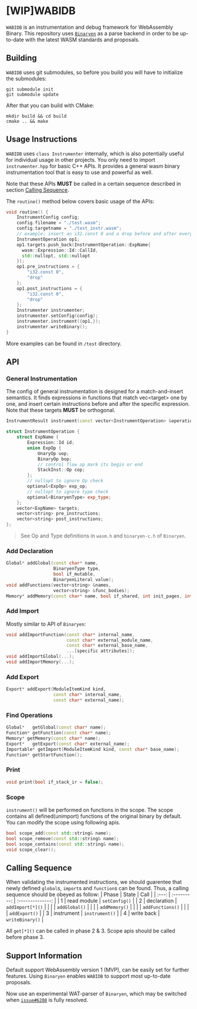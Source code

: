 # [WIP]WABIDB

`WABIDB` is an instrumentation and debug framework for WebAssembly Binary. This repository uses [`Binaryen`](https://github.com/WebAssembly/binaryen) as a parse backend in order to be up-to-date with the latest WASM standards and proposals.

## Building
`WABIDB` uses git submodules, so before you build you will have to initialize the submodules:
```shell
git submodule init
git submodule update
```
After that you can build with CMake:
```shell
mkdir build && cd build
cmake .. && make
```

## Usage Instructions

`WABIDB` uses `class Instrumenter` internally, which is also potentially useful for individual usage in other projects. You only need to import `instrumenter.hpp` for basic C++ APIs. It provides a general wasm binary instrumentation tool that is easy to use and powerful as well.

Note that these APIs **MUST** be called in a certain sequence described in section [Calling Sequence](#calling-sequence).

The `routine()` method below covers basic usage of the APIs:
```cpp
void routine() {
    InstrumentConfig config;
    config.filename = "./test.wasm";
    config.targetname = "./test_instr.wasm";
    // example: insert an i32.const 0 and a drop before and after every call
    InstrumentOperation op1;
    op1.targets.push_back(InstrumentOperation::ExpName{
      wasm::Expression::Id::CallId, 
      std::nullopt, std::nullopt
    });
    op1.pre_instructions = {
        "i32.const 0",
        "drop"
    };
    op1.post_instructions = {
        "i32.const 0",
        "drop"
    };
    Instrumenter instrumenter;
    instrumenter.setConfig(config);
    instrumenter.instrument({op1,});
    instrumenter.writeBinary();
}
```
More examples can be found in `/test` directory.

## API
### General Instrumentation
The config of general instrumentation is designed for a match-and-insert semantics. It finds expressions in functions that match vec\<target\> one by one, and insert certain instructions before and after the specific expression.<br/>
Note that these targets **MUST** be orthogonal.
```cpp
InstrumentResult instrument(const vector<InstrumentOperation> &operations);

struct InstrumentOperation {
    struct ExpName {
        Expression::Id id;
        union ExpOp {
            UnaryOp uop;
            BinaryOp bop;
            // control flow op mark its begin or end
            StackInst::Op cop;
        };
        // nullopt to ignore Op check
        optional<ExpOp> exp_op;
        // nullopt to ignore type check
        optional<BinaryenType> exp_type;
    };
    vector<ExpName> targets;
    vector<string> pre_instructions;
    vector<string> post_instructions;
};
```
> See Op and Type definitions in `wasm.h`  and `binaryen-c.h` of `Binaryen`.

### Add Declaration
```cpp
Global* addGlobal(const char* name, 
                  BinaryenType type, 
                  bool if_mutable, 
                  BinaryenLiteral value);
void addFunctions(vector<string> &names,
                  vector<string> &func_bodies);
Memory* addMemory(const char* name, bool if_shared, int init_pages, int max_pages);
```

### Add Import
Mostly similar to API of `Binaryen`:
```cpp
void addImportFunction(const char* internal_name,
                       const char* external_module_name,
                       const char* external_base_name,
                       ...[specific attributes]);
void addImportGlobal(...);
void addImportMemory(...);
```

### Add Export
```cpp
Export* addExport(ModuleItemKind kind, 
                  const char* internal_name, 
                  const char* external_name);
```

### Find Operations
```cpp
Global*   getGlobal(const char* name);
Function* getFunction(const char* name);
Memory* getMemory(const char* name);
Export*   getExport(const char* external_name);
Importable* getImport(ModuleItemKind kind, const char* base_name);
Function* getStartFunction();
```

### Print
```cpp
void print(bool if_stack_ir = false);
```

### Scope
`instrument()` will be performed on functions in the scope. The scope contains all defined(unimport) functions of the original binary by default. You can modify the scope using following apis.
```cpp
bool scope_add(const std::string& name);
bool scope_remove(const std::string& name);
bool scope_contains(const std::string& name);
void scope_clear();
```

## Calling Sequence
When validating the instrumented instructions, we should guarentee that newly defined `global`s, `import`s and `function`s can be found. Thus, a calling sequence should be obeyed as follow:
| Phase | State       | Call             |
| :---: | :---------: | :--------------: |
| 1     | read module | `setConfig()`    |
| 2     | declaration | `addImport[*]()` |
|       |             | `addGlobal()`    |
|       |             | `addMemory()`    |
|       |             | `addFunctions()` |
|       |             | `addExport()`    |
| 3     | instrument  | `instrument()`   |
| 4     | write back  | `writeBinary()`  |

All `get[*]()` can be called in phase 2 & 3. Scope apis should be called before phase 3.

## Support Information
Default support WebAssembly version 1 (MVP), can be easily set for further features. Using `Binaryen` enables `WABIDB` to support most up-to-date proposals.

Now use an experimental WAT-parser of `Binaryen`, which may be switched when [`issue#6208`](https://github.com/WebAssembly/binaryen/issues/6208) is fully resolved.
